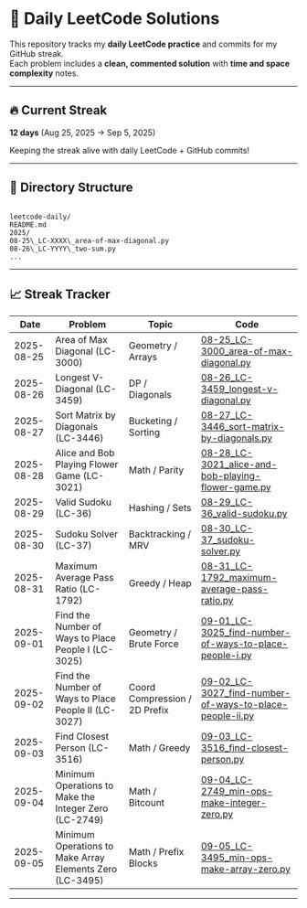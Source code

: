 # 🧠 Daily LeetCode Solutions

This repository tracks my **daily LeetCode practice** and commits for my GitHub streak.  
Each problem includes a **clean, commented solution** with **time and space complexity** notes.

---

## 🔥 Current Streak

**12 days** (Aug 25, 2025 → Sep 5, 2025)

Keeping the streak alive with daily LeetCode + GitHub commits!

---

## 📂 Directory Structure

```

leetcode-daily/
README.md
2025/
08-25\_LC-XXXX\_area-of-max-diagonal.py
08-26\_LC-YYYY\_two-sum.py
...

```

---

## 📈 Streak Tracker

| Date       | Problem                                                  | Topic                         | Code                                                                                                                    |
| ---------- | -------------------------------------------------------- | ----------------------------- | ----------------------------------------------------------------------------------------------------------------------- |
| 2025-08-25 | Area of Max Diagonal (LC-3000)                           | Geometry / Arrays             | [08-25_LC-3000_area-of-max-diagonal.py](2025/08-25_LC-3000_area-of-max-diagonal.py)                                     |
| 2025-08-26 | Longest V-Diagonal (LC-3459)                             | DP / Diagonals                | [08-26_LC-3459_longest-v-diagonal.py](2025/08-26_LC-3459_longest-v-diagonal.py)                                         |
| 2025-08-27 | Sort Matrix by Diagonals (LC-3446)                       | Bucketing / Sorting           | [08-27_LC-3446_sort-matrix-by-diagonals.py](2025/08-27_LC-3446_sort-matrix-by-diagonals.py)                             |
| 2025-08-28 | Alice and Bob Playing Flower Game (LC-3021)              | Math / Parity                 | [08-28_LC-3021_alice-and-bob-playing-flower-game.py](2025/08-28_LC-3021_alice-and-bob-playing-flower-game.py)           |
| 2025-08-29 | Valid Sudoku (LC-36)                                     | Hashing / Sets                | [08-29_LC-36_valid-sudoku.py](2025/08-29_LC-36_valid-sudoku.py)                                                         |
| 2025-08-30 | Sudoku Solver (LC-37)                                    | Backtracking / MRV            | [08-30_LC-37_sudoku-solver.py](2025/08-30_LC-37_sudoku-solver.py)                                                       |
| 2025-08-31 | Maximum Average Pass Ratio (LC-1792)                     | Greedy / Heap                 | [08-31_LC-1792_maximum-average-pass-ratio.py](2025/08-31_LC-1792_maximum-average-pass-ratio.py)                         |
| 2025-09-01 | Find the Number of Ways to Place People I (LC-3025)      | Geometry / Brute Force        | [09-01_LC-3025_find-number-of-ways-to-place-people-i.py](2025/09-01_LC-3025_find-number-of-ways-to-place-people-i.py)   |
| 2025-09-02 | Find the Number of Ways to Place People II (LC-3027)     | Coord Compression / 2D Prefix | [09-02_LC-3027_find-number-of-ways-to-place-people-ii.py](2025/09-02_LC-3027_find-number-of-ways-to-place-people-ii.py) |
| 2025-09-03 | Find Closest Person (LC-3516)                            | Math / Greedy                 | [09-03_LC-3516_find-closest-person.py](2025/09-03_LC-3516_find-closest-person.py)                                       |
| 2025-09-04 | Minimum Operations to Make the Integer Zero (LC-2749)    | Math / Bitcount               | [09-04_LC-2749_min-ops-make-integer-zero.py](2025/09-04_LC-2749_min-ops-make-integer-zero.py)                           |
| 2025-09-05 | Minimum Operations to Make Array Elements Zero (LC-3495) | Math / Prefix Blocks          | [09-05_LC-3495_min-ops-make-array-zero.py](2025/09-05_LC-3495_min-ops-make-array-zero.py)                               |

---
